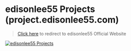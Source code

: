 # edisonlee55 Projects (project.edisonlee55.com)

> [Click here](https://www.edisonlee55.com) to redirect to edisonlee55 Official Website

[![edisonlee55 Projects](https://cdn.edisonlee55.com/resources/images/project-banner.png)](https://www.edisonlee55.com)
